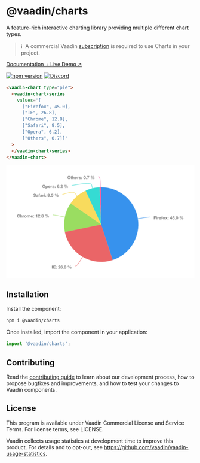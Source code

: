 # @vaadin/charts

A feature-rich interactive charting library providing multiple different chart types.

> ℹ️&nbsp; A commercial Vaadin [subscription](https://vaadin.com/pricing) is required to use Charts in your project.

[Documentation + Live Demo ↗](https://charts.demo.vaadin.com/vaadin-charts/)

[![npm version](https://badgen.net/npm/v/@vaadin/charts)](https://www.npmjs.com/package/@vaadin/charts)
[![Discord](https://img.shields.io/discord/732335336448852018?label=discord)](https://discord.gg/PHmkCKC)

```html
<vaadin-chart type="pie">
  <vaadin-chart-series
    values='[
      ["Firefox", 45.0],
      ["IE", 26.8],
      ["Chrome", 12.8],
      ["Safari", 8.5],
      ["Opera", 6.2],
      ["Others", 0.7]]'
  >
  </vaadin-chart-series>
</vaadin-chart>
```

[<img src="https://raw.githubusercontent.com/vaadin/web-components/master/packages/charts/screenshot.png" width="530" alt="Screenshot of vaadin-chart">](https://vaadin.com/docs/latest/ds/components/charts)

## Installation

Install the component:

```sh
npm i @vaadin/charts
```

Once installed, import the component in your application:

```js
import '@vaadin/charts';
```

## Contributing

Read the [contributing guide](https://vaadin.com/docs/latest/guide/contributing/overview) to learn about our development process, how to propose bugfixes and improvements, and how to test your changes to Vaadin components.

## License

This program is available under Vaadin Commercial License and Service Terms. For license terms, see LICENSE.

Vaadin collects usage statistics at development time to improve this product.
For details and to opt-out, see https://github.com/vaadin/vaadin-usage-statistics.
